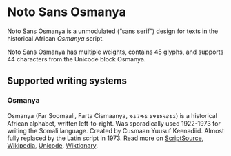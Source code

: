 
# Noto Sans Osmanya

Noto Sans Osmanya is a unmodulated (“sans serif”) design for texts in the historical African _Osmanya_ script. 

Noto Sans Osmanya has multiple weights, contains 45 glyphs, and supports 44 characters from the Unicode block Osmanya.


## Supported writing systems


### Osmanya

Osmanya (Far Soomaali, Farta Cismaanya, 𐒍𐒖𐒇𐒂𐒖 𐒋𐒘𐒈𐒑𐒛𐒒𐒕𐒖) is a historical African alphabet, written left-to-right. Was sporadically used 1922-1973 for writing the Somali language. Created by Cusmaan Yuusuf Keenadiid. Almost fully replaced by the Latin script in 1973. Read more on [ScriptSource](https://scriptsource.org/scr/Osma), [Wikipedia](https://en.wikipedia.org/wiki/ISO_15924:Osma), [Unicode](https://www.unicode.org/versions/Unicode13.0.0/ch19.pdf#G16914), [Wiktionary](https://en.wiktionary.org/wiki/Category:Osmanya_script).

